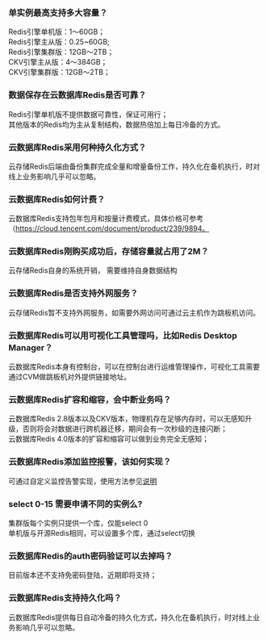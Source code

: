 ### 单实例最高支持多大容量？
Redis引擎单机版：1～60GB；<br>
Redis引擎主从版：0.25~60GB;<br>
Redis引擎集群版：12GB～2TB；<br>
CKV引擎主从版：4～384GB；<br>
CKV引擎集群版：12GB～2TB；<br>

### 数据保存在云数据库Redis是否可靠？
Redis引擎单机版不提供数据可靠性，保证可用行；<br>
其他版本的Redis均为主从复制结构，数据热倍加上每日冷备的方式。<br>

### 云数据库Redis采用何种持久化方式？
云存储Redis后端由备份集群完成全量和增量备份工作，持久化在备机执行，时对线上业务影响几乎可以忽略。

### 云数据库Redis如何计费？
云数据库Redis支持包年包月和按量计费模式，具体价格可参考（https://cloud.tencent.com/document/product/239/9894。

### 云数据库Redis刚购买成功后，存储容量就占用了2M？
云存储Redis自身的系统开销， 需要维持自身数据结构

### 云数据库Redis是否支持外网服务？
云存储Redis暂不支持外网服务，如需要外网访问可通过云主机作为跳板机访问。

### 云数据库Redis可以用可视化工具管理吗，比如Redis Desktop Manager？
云数据库Redis本身有控制台，可以在控制台进行运维管理操作，可视化工具需要通过CVM做跳板机对外提供链接地址。

### 云数据库Redis扩容和缩容，会中断业务吗？
云数据库Redis 2.8版本以及CKV版本，物理机存在足够内存时，可以无感知升级，否则将会对数据进行跨机器迁移，期间会有一次秒级的连接闪断；<br>
云数据库Redis 4.0版本的扩容和缩容可以做到业务完全无感知；

### 云数据库Redis添加监控报警，该如何实现？
可通过自定义监控告警实现，使用方法参见[说明](/doc/product/248/%E5%91%8A%E8%AD%A6%E9%85%8D%E7%BD%AE)

### select 0-15 需要申请不同的实例么?
集群版每个实例只提供一个库，仅能select 0<br>
单机版与开源Redis相同，可以设置多个库，通过select切换<br>

### 云数据库Redis的auth密码验证可以去掉吗？
目前版本还不支持免密码登陆，近期即将支持；

### 云数据库Redis支持持久化吗？
云数据库Redis提供每日自动冷备的持久化方式，持久化在备机执行，时对线上业务影响几乎可以忽略。
